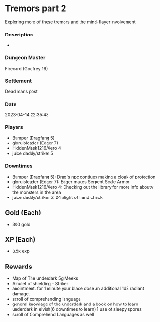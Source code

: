 # Tremors part 2
Exploring more of these tremors and the mind-flayer involvement
### Description
-
### Dungeon Master
Firecard (Godfrey 16)
### Settlement
Dead mans post
### Date
2023-04-14 22:35:48
### Players
* Bumper (Dragfang 5)
* gloruisleader (Edger 7)
* HiddenMask1216/Xero 4
* juice daddy/striker 5
### Downtimes
* Bumper (Dragfang 5): Drag's npc contiues making a cloak of protection
* gloruisleader (Edger 7): Edger makes Serpent Scale Armor
* HiddenMask1216/Xero 4: Checking out the library for more info aboutv the monsters in the area
* juice daddy/striker 5: 24 slight of hand check
## Gold (Each)
* 300 gold
## XP (Each)
* 3.5k exp
## Rewards
* Map of The underdark 5g Meeks
* Amulet of shielding - Striker
* anointment. for 1 minute your blade dose an additional 1d8 radiant damage.
* scroll of comprehending language
* general knowlage of the underdark   and a book on how to learn underdark in elvish(6 downtimes to learn)  1 use of sleepy spores
* scroll of Comprehend Languages as well